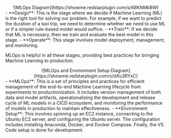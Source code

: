 <div align="center">
![MLOps Diagram](https://showme.redstarplugin.com/s/68KNMkBW)
</div>
- **Design**: This is the stage where we decide if Machine Learning (ML) is the right tool for solving our problem. For example, if we want to predict the duration of a taxi trip, we need to determine whether we need to use ML or if a simpler rule-based model would suffice.
- **Train**: If we decide that ML is necessary, then we train and evaluate the best model in this stage.
- **Operate**: This stage involves model deployment, management, and monitoring.

MLOps is helpful in all these stages, providing best practices for bringing Machine Learning to production.

<div align="center">
![MLOps and Environment Setup Diagram](https://showme.redstarplugin.com/s/dXu3RYxC)
</div>
- **MLOps**: This is a set of principles and practices for efficient management of the end-to-end Machine Learning lifecycle from experiments to productionization. It includes version management of both data and model artifacts, operationalizing the development and release cycle of ML models in a CICD ecosystem, and monitoring the performance of models in production to maintain effectiveness.
- **Environment Setup**: This involves spinning up an EC2 instance, connecting to the Ubuntu EC2 server, and configuring the Ubuntu server. The configuration includes installing Anaconda, Docker, and Docker Compose. Finally, the VS Code setup is done for development.

